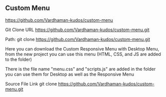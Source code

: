 ## Custom Menu

https://github.com/Vardhaman-kudos/custo­m-menu

Git Clone URL
https://github.com/Vardhaman-kudos/custo­m-menu.git
 
Path: git clone https://github.com/Vardhaman-kudos/custo­m-menu.git
 
Here you can download the Custom Responsive Menu with Desktop Menu, from the new project you can use this menu (HTML, CSS, and JS are added to the folder)
 
There is the file name "menu.css" and "scripts.js" are added in the folder you can use them for Desktop as well as the Responsive Menu
 
Source File Link
git clone https://github.com/Vardhaman-kudos/custo­m-menu.git
